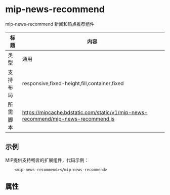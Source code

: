 # mip-news-recommend

mip-news-recommend 新闻和热点推荐组件

标题|内容
----|----
类型|通用
支持布局|responsive,fixed-height,fill,container,fixed
所需脚本|https://mipcache.bdstatic.com/static/v1/mip-news-recommend/mip-news-recommend.js

## 示例

MIP提供支持畅言的扩展组件，代码示例：

```
	<mip-news-recommend></mip-news-recommend>
```

## 属性


